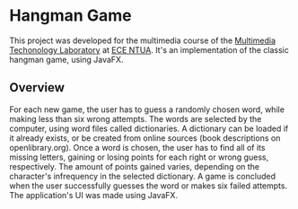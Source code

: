 # Hangman Game
This project was developed for the multimedia course of the [Multimedia Techonology Laboratory](http://hscnl.ece.ntua.gr/index.php/teaching/undergraduate/multimedia-technology) at [ECE NTUA](https://www.ece.ntua.gr/en). It's an implementation of the classic hangman game, using JavaFX.

## Overview
For each new game, the user has to guess a randomly chosen word, while making less than six wrong attempts. The words are selected by the computer, using word files called dictionaries. A dictionary can be loaded if it already exists, or be created from online sources (book descriptions on openlibrary.org). Once a word is chosen, the user has to find all of its missing letters, gaining or losing points for each right or wrong guess, respectively. The amount of points gained varies, depending on the character's infrequency in the selected dictionary. A game is concluded when the user successfully guesses the word or makes six failed attempts.
The application's UI was made using JavaFX. 
